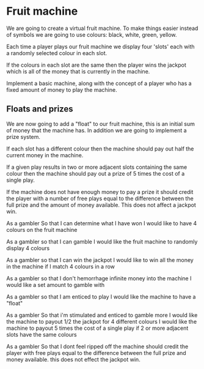 # Fruit machine

We are going to create a virtual fruit machine. To make things easier instead of symbols we are going to use colours: black, white, green, yellow.

Each time a player plays our fruit machine we display four 'slots' each with a randomly selected colour in each slot.

If the colours in each slot are the same then the player wins the jackpot which is all of the money that is currently in the machine.

Implement a basic machine, along with the concept of a player who has a fixed amount of money to play the machine.

## Floats and prizes

We are now going to add a "float" to our fruit machine, this is an initial sum of money that the machine has. In addition we are going to implement a prize system.

If each slot has a different colour then the machine should pay out half the current money in the machine.

If a given play results in two or more adjacent slots containing the same colour then the machine should pay out a prize of 5 times the cost of a single play.

If the machine does not have enough money to pay a prize it should credit the player with a number of free plays equal to the difference between the full prize and the amount of money available. This does not affect a jackpot win.


As a gambler
So that I can determine what I have won
I would like to have 4 colours on the fruit machine

As a gambler
so that I can gamble
I would like the fruit machine to randomly display 4 colours

As a gambler
so that I can win the jackpot
I would like to win all the money in the machine if I match 4 colours in a row

As a gambler
so that I don't hemorrhage infinite money into the machine
I would like a set amount to gamble with

As a gambler
so that I am enticed to play
I would like the machine to have a "float"

As a gambler
So that i'm stimulated and enticed to gamble more
I would like the machine to payout 1/2 the jackpot for 4 different colours
I would like the machine to payout 5 times the cost of a single play if 2 or more adjacent slots have the same colours

As a gambler
So that I dont feel ripped off
the machine should credit the player with free plays equal to the difference between the full prize and money available. this does not effect the jackpot win.
